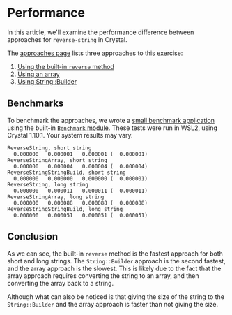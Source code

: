# Performance

In this article, we'll examine the performance difference between approaches for `reverse-string` in Crystal.

The [approaches page][approaches] lists three approaches to this exercise:

1. [Using the built-in `reverse` method][approach-reverse]
2. [Using an array][approach-array]
3. [Using String::Builder][approach-string-builder]

## Benchmarks

To benchmark the approaches, we wrote a [small benchmark application][benchmark-application] using the built-in [`Benchmark` module][benchmark-module].
These tests were run in WSL2, using Crystal 1.10.1.
Your system results may vary.

```
ReverseString, short string
  0.000000   0.000001   0.000001 (  0.000001)
ReverseStringArray, short string
  0.000000   0.000004   0.000004 (  0.000004)
ReverseStringStringBuild, short string
  0.000000   0.000000   0.000000 (  0.000001)
ReverseString, long string
  0.000000   0.000011   0.000011 (  0.000011)
ReverseStringArray, long string
  0.000000   0.000088   0.000088 (  0.000088)
ReverseStringStringBuild, long string
  0.000000   0.000051   0.000051 (  0.000051)
```

## Conclusion

As we can see, the built-in `reverse` method is the fastest approach for both short and long strings.
The `String::Builder` approach is the second fastest, and the array approach is the slowest.
This is likely due to the fact that the array approach requires converting the string to an array, and then converting the array back to a string.

Although what can also be noticed is that giving the size of the string to the `String::Builder` and the array approach is faster than not giving the size.

[approaches]: https://exercism.org/tracks/crystal/exercises/reverse-string/approaches
[approach-array]: https://exercism.org/tracks/crystal/exercises/reverse-string/approaches/array
[approach-string-builder]: https://exercism.org/tracks/crystal/exercises/reverse-string/approaches/string-builder
[benchmark-application]: https://github.com/exercism/crystal/blob/main/exercises/practice/reverse-string/.articles/performance/code/benchmark.cr
[benchmark-module]: https://crystal-lang.org/api/Benchmark.html
[approach-reverse]: https://exercism.org/tracks/crystal/exercises/reverse-string/approaches/reverse
